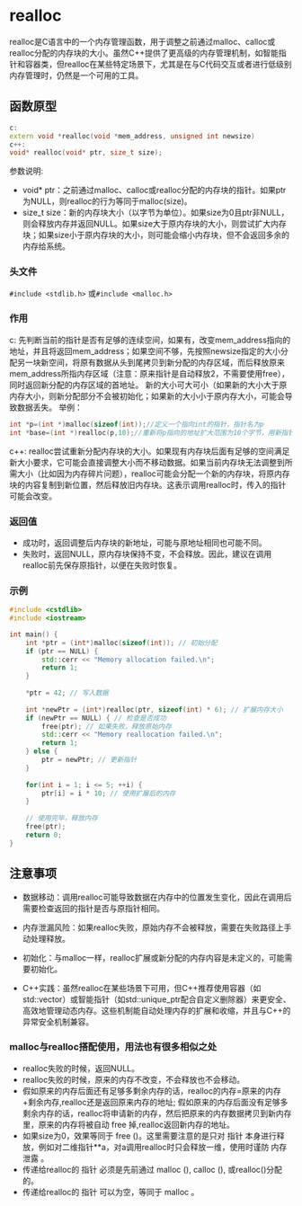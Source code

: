 # realloc

realloc是C语言中的一个内存管理函数，用于调整之前通过malloc、calloc或realloc分配的内存块的大小。虽然C++提供了更高级的内存管理机制，如智能指针和容器类，但realloc在某些特定场景下，尤其是在与C代码交互或者进行低级别内存管理时，仍然是一个可用的工具。

## 函数原型

```cpp
c:
extern void *realloc(void *mem_address, unsigned int newsize)
c++:
void* realloc(void* ptr, size_t size);
```

参数说明:

- void* ptr：之前通过malloc、calloc或realloc分配的内存块的指针。如果ptr为NULL，则realloc的行为等同于malloc(size)。
- size_t size：新的内存块大小（以字节为单位）。如果size为0且ptr非NULL，则会释放内存并返回NULL。如果size大于原内存块的大小，则尝试扩大内存块；如果size小于原内存块的大小，则可能会缩小内存块，但不会返回多余的内存给系统。

### 头文件

`#include <stdlib.h>` 或`#include <malloc.h>`

### 作用

c:
先判断当前的指针是否有足够的连续空间，如果有，改变mem_address指向的地址，并且将返回mem_address；如果空间不够，先按照newsize指定的大小分配另一块新空间，将原有数据从头到尾拷贝到新分配的内存区域，而后释放原来mem_address所指内存区域（注意：原来指针是自动释放2，不需要使用free），同时返回新分配的内存区域的首地址。
新的大小可大可小（如果新的大小大于原内存大小，则新分配部分不会被初始化；如果新的大小小于原内存大小，可能会导致数据丢失。
举例：

```cpp
int *p=(int *)malloc(sizeof(int));//定义一个指向int的指针，指针名为p
int *base=(int *)realloc(p,10);//重新将p指向的地址扩大范围为10个字节，用新指针base指向扩大后的地址，同时自动释放原指针p；
```

c++:
realloc尝试重新分配内存块的大小。如果现有内存块后面有足够的空间满足新大小要求，它可能会直接调整大小而不移动数据。如果当前内存块无法调整到所需大小（比如因为内存碎片问题），realloc可能会分配一个新的内存块，将原内存块的内容复制到新位置，然后释放旧内存块。这表示调用realloc时，传入的指针可能会改变。

### 返回值

- 成功时，返回调整后内存块的新地址，可能与原地址相同也可能不同。
- 失败时，返回NULL，原内存块保持不变，不会释放。因此，建议在调用realloc前先保存原指针，以便在失败时恢复。

### 示例

```cpp
#include <cstdlib>
#include <iostream>

int main() {
    int *ptr = (int*)malloc(sizeof(int)); // 初始分配
    if (ptr == NULL) {
        std::cerr << "Memory allocation failed.\n";
        return 1;
    }
    
    *ptr = 42; // 写入数据
    
    int *newPtr = (int*)realloc(ptr, sizeof(int) * 6); // 扩展内存大小
    if (newPtr == NULL) { // 检查是否成功
        free(ptr); // 如果失败，释放原始内存
        std::cerr << "Memory reallocation failed.\n";
        return 1;
    } else {
        ptr = newPtr; // 更新指针
    }
    
    for(int i = 1; i <= 5; ++i) {
        ptr[i] = i * 10; // 使用扩展后的内存
    }
    
    // 使用完毕，释放内存
    free(ptr);
    return 0;
}
```

## 注意事项

- 数据移动：调用realloc可能导致数据在内存中的位置发生变化，因此在调用后需要检查返回的指针是否与原指针相同。

- 内存泄漏风险：如果realloc失败，原始内存不会被释放，需要在失败路径上手动处理释放。

- 初始化：与malloc一样，realloc扩展或新分配的内存内容是未定义的，可能需要初始化。

- C++实践：虽然realloc在某些场景下可用，但C++推荐使用容器（如std::vector）或智能指针（如std::unique_ptr配合自定义删除器）来更安全、高效地管理动态内存。这些机制能自动处理内存的扩展和收缩，并且与C++的异常安全机制兼容。

### malloc与realloc搭配使用，用法也有很多相似之处

- realloc失败的时候，返回NULL。
- realloc失败的时候，原来的内存不改变，不会释放也不会移动。
- 假如原来的内存后面还有足够多剩余内存的话，realloc的内存=原来的内存+剩余内存,realloc还是返回原来内存的地址; 假如原来的内存后面没有足够多剩余内存的话，realloc将申请新的内存，然后把原来的内存数据拷贝到新内存里，原来的内存将被自动 free 掉,realloc返回新内存的地址。
- 如果size为0，效果等同于 free ()。这里需要注意的是只对 指针 本身进行释放，例如对二维指针**a，对a调用realloc时只会释放一维，使用时谨防 内存泄露 。
- 传递给realloc的 指针 必须是先前通过 malloc (), calloc (), 或realloc()分配的。
- 传递给realloc的 指针 可以为空，等同于 malloc 。
